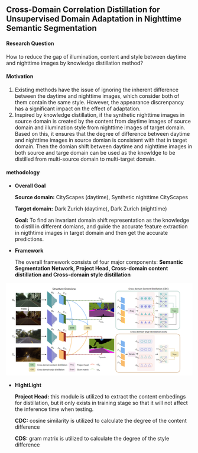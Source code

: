 ## Cross-Domain Correlation Distillation for Unsupervised Domain Adaptation in Nighttime Semantic Segmentation

#### Research Question

How to reduce the gap of illumination, content and style between daytime and nighttime images by knowledge distillation method?

#### Motivation
1. Existing methods have the issue of ignoring the inherent difference between the daytime and nighttime images, which consider both of them contain the same style. However, the appearance discrenpancy has a significant impact on the effect of adaptation.
2. Inspired by knowledge distillation, if the synthetic nighttime images in source domain is created by the content from daytime images of source domain and illumination style from nighttime images of target domain. Based on this, it ensures that the degree of difference between daytime and nighttime images in source domian is consistent with that in target domain. Then the domian shift between daytime and nighttime images in both source and targe domain can be used as the knowldge to be distilled from multi-source domain to multi-target domain.

#### methodology

- **Overall Goal**

  **Source domain:** CityScapes (daytime), Synthetic nighttime CityScapes

  **Target domain:** Dark Zurich (daytime), Dark Zurich (nighttime)

  **Goal:** To find an invariant domain shift representation as the knowledge to distill in different domians, and guide the accurate feature extraction in nigthtime images in target domain and then get the accurate predictions.

- **Framework**

  The overall framework consists of four major components: **Semantic Segmentation Network, Project Head, Cross-domain content distillation and Cross-domain style distillation**

![image](../Image/CCDistill-Framework.png)

- **HightLight**

  **Project Head:** this module is utilized to extract the content embedings for distillation, but it only exists in training stage so that it will not affect the inference time when testing.

  **CDC:** cosine similarity is utilized to calculate the degree of the content difference
  
  **CDS:** gram matrix is utilized to calculate the degree of the style difference

